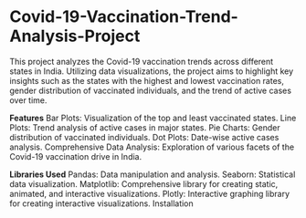 # Covid-19-Vaccination-Trend-Analysis-Project

This project analyzes the Covid-19 vaccination trends across different states in India. Utilizing data visualizations, the project aims to highlight key insights such as the states with the highest and lowest vaccination rates, gender distribution of vaccinated individuals, and the trend of active cases over time.

**Features**
Bar Plots: Visualization of the top and least vaccinated states.
Line Plots: Trend analysis of active cases in major states.
Pie Charts: Gender distribution of vaccinated individuals.
Dot Plots: Date-wise active cases analysis.
Comprehensive Data Analysis: Exploration of various facets of the Covid-19 vaccination drive in India.


**Libraries Used**
Pandas: Data manipulation and analysis.
Seaborn: Statistical data visualization.
Matplotlib: Comprehensive library for creating static, animated, and interactive visualizations.
Plotly: Interactive graphing library for creating interactive visualizations.
Installation
